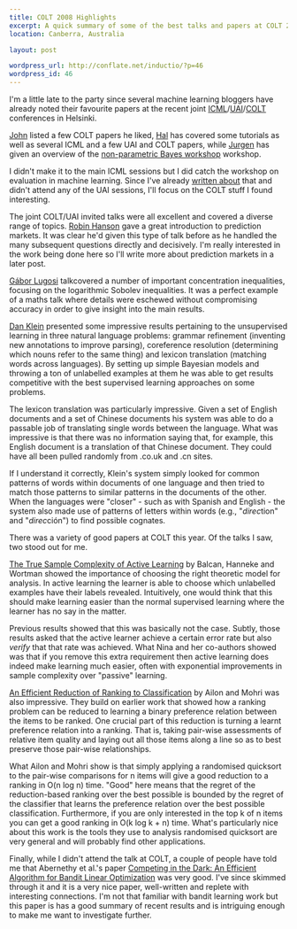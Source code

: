 ```yaml
--- 
title: COLT 2008 Highlights
excerpt: A quick summary of some of the best talks and papers at COLT 2008 in Helsinki, Finland.
location: Canberra, Australia

layout: post

wordpress_url: http://conflate.net/inductio/?p=46
wordpress_id: 46
---
```

I'm a little late to the party since several machine learning bloggers have already noted their favourite papers at the recent joint [ICML][]/[UAI][]/[COLT][] conferences in Helsinki. 

[John][] listed a few COLT papers he liked, [Hal][] has covered some tutorials as well as several ICML and a few UAI and COLT papers, while [Jurgen][] has given an overview of the [non-parametric Bayes workshop][npbayes] workshop.

[icml]: http://icml2008.cs.helsinki.fi/
[uai]: http://uai2008.cs.helsinki.fi/
[colt]: http://colt2008.cs.helsinki.fi/

[john]: http://hunch.net/?p=341
[hal]: http://nlpers.blogspot.com/2008/07/icmluaicolt-2008-retrospective.html
[jurgen]: http://undirectedgrad.blogspot.com/2008/07/npbayes-workshop-at-icml.html
[npbayes]: http://undirectedgrad.blogspot.com/2008/07/npbayes-workshop-at-icml.html

I didn't make it to the main ICML sessions but I did catch the workshop on evaluation in machine learning. Since I've already [written about][evaluation] that and didn't attend any of the UAI sessions, I'll focus on the COLT stuff I found interesting.

[evaluation]: http://conflate.net/inductio/2008/07/evaluation-methods-for-machine-learning/

The joint COLT/UAI invited talks were all excellent and covered a diverse range of topics. [Robin Hanson][] gave a great introduction to prediction markets. It was clear he'd given this type of talk before as he handled the many subsequent questions directly and decisively. I'm really interested in the work being done here so I'll write more about prediction markets in a later post. 

[robin hanson]: http://hanson.gmu.edu/home.html

[Gábor Lugosi][] talkcovered a number of important concentration inequalities, focusing on the logarithmic Sobolev inequalities.  It was a perfect example of a maths talk where details were eschewed without compromising accuracy in order to give insight into the main results. 

[gábor lugosi]: http://www.econ.upf.es/~lugosi/

[Dan Klein][] presented some impressive results pertaining to the unsupervised learning in three natural language problems: grammar refinement (inventing new annotations to improve parsing), coreference resolution (determining which nouns refer to the same thing) and lexicon translation (matching words across languages). By setting up simple Bayesian models and throwing a ton of unlabelled examples at them he was able to get results competitive with the best supervised learning approaches on some problems. 

The lexicon translation was particularly impressive. Given a set of English documents and a set of Chinese documents his system was able to do a passable job of translating single words between the language. What was impressive is that there was no information saying that, for example, this English document is a translation of that Chinese document. They could have all been pulled randomly from .co.uk and .cn sites. 

If I understand it correctly, Klein's system simply looked for common patterns of words within documents of one language and then tried to match those patterns to similar patterns in the documents of the other. When the languages were "closer" - such as with Spanish and English - the system also made use of patterns of letters within words (e.g., "<i>direc</i>tion" and "<i>direc</i>ción") to find possible cognates. 

[Dan Klein]: http://www.cs.berkeley.edu/~klein/

There was a variety of good papers at COLT this year. Of the talks I saw, two stood out for me.

[The True Sample Complexity of Active Learning][balcan_hanneke] by Balcan, Hanneke and Wortman showed the importance of choosing the right theoretic model for analysis. In active learning the learner is able to choose which unlabelled examples have their labels revealed. 
Intuitively, one would think that this should make learning easier than the normal supervised learning where the learner has no say in the matter. 

Previous results showed that this was basically not the case. Subtly, those results asked that the active learner achieve a certain error rate but also _verify_ that that rate was achieved. What Nina and her co-authors showed was that if you remove this extra requirement then active learning does indeed make learning much easier, often with exponential improvements in sample complexity over "passive" learning.

[balcan_hanneke]: http://colt2008.cs.helsinki.fi/papers/108-Balcan.pdf

[An Efficient Reduction of Ranking to Classification][ailon] by Ailon and Mohri was also impressive. They build on earlier work that showed how a ranking problem can be reduced to learning a binary preference relation between the items to be ranked. One crucial part of this reduction is turning a learnt preference relation into a ranking. That is, taking pair-wise assessments of relative item quality and laying out all those items along a line so as to best preserve those pair-wise relationships. 

What Ailon and Mohri show is that simply applying a randomised quicksort to the pair-wise comparisons for n items will give a good reduction to a ranking in O(n log n) time. "Good" here means that the regret of the reduction-based ranking over the best possible is bounded by the regret of the classifier that learns the preference relation over the best possible classification. Furthermore, if you are only interested in the top k of n items you can get a good ranking in O(k log k + n) time. What's particularly nice about this work is the tools they use to analysis randomised quicksort are very general and will probably find other applications.

[ailon]: http://colt2008.cs.helsinki.fi/papers/32-Ailon.pdf

Finally, while I didn't attend the talk at COLT, a couple of people have told me that Abernethy et al.'s paper [Competing in the Dark: An Efficient Algorithm for Bandit Linear Optimization][abernethy] was very good. I've since skimmed through it and it is a very nice paper, well-written and replete with interesting connections. I'm not that familiar with bandit learning work but this paper is has a good summary of recent results and is intriguing enough to make me want to investigate further.

[sridharan]: http://colt2008.cs.helsinki.fi/papers/94-Sridharan.pdf 
[abernethy]: http://colt2008.cs.helsinki.fi/papers/123-Abernethy.pdf

